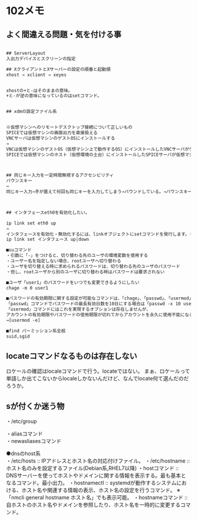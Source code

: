 # 102メモ

## よく間違える問題・気を付ける事

``` txt : 7
```

``` txt : 8
## ServerLayout
入出力デバイスとスクリーンの指定

## XクライアントとXサーバーの設定の順番と起動順
xhost → xclient → xeyes


xhostの+と-はそのままの意味。
+と-が逆の意味になっているのはsetコマンド。


## xdmの設定ファイル系


※仮想マシンへのリモートデスクトップ接続について正しいもの
SPICEでは仮想マシンの画面出力を直接扱える
VNCサーバは仮想マシンのゲストOSにインストールする
→
VNCは仮想マシンのゲストOS（仮想マシン上で動作するOS）にインストールしたVNCサーバがゲストOSの画面出力をキャプチャしてクライアントに送信するのに対して、
SPICEでは仮想マシンのホスト（仮想環境の土台）にインストールしたSPICEサーバが仮想マシンの画面出力をクライアントに送信して直接操作することができます。



## 同じキー入力を一定時間無視するアクセシビリティ
バウンスキー
→
同じキー入力→手が震えて何回も同じキーを入力してしまう→バウンドしている。→バウンスキー
```

``` txt : 9


```

``` txt : 10

```

``` txt : 11
## インタフェースeth0を有効化したい。

ip link set eth0 up
→
インタフェースを有効化・無効化するには、linkオブジェクトにsetコマンドを発行します。その際、値を以下の書式で指定します。
ip link set インタフェース up|down

```

``` txt : 12
■suコマンド
・引数に「-」をつけると、切り替わる先のユーザの環境変数を使用する
・ユーザー名を指定しない場合、rootユーザへ切り替わる
・ユーザを切り替える時に求められるパスワードは、切り替わる先のユーザのパスワード
・但し、rootユーザから別のユーザに切り替わる時はパスワードは要求されない

■ユーザ「user1」のパスワードをいつでも変更できるようにしたい
chage -m 0 user1

■パスワードの有効期限に関する設定が可能なコマンドは、「chage」、「passwd」、「usermod」コマンドです。
「passwd」コマンドでパスワードの最長有効日数を10日にする場合は「passwd -x 10 user1」
「usermod」コマンドにはこれを実現するオプションは存在しませんが、
アカウントの有効期限やパスワードの使用期限が切れてからアカウントを永久に使用不能になるまでの日数を設定できる。
→[usermod -e]

■find パーミッション系全般
suid,sgid
```

## locateコマンドなるものは存在しない

ロケールの確認はlocaleコマンドで行う。locateではない。
まぁ、ロケールって単語しか出てこないからlocaleしかないんだけど、なんでlocate何て選んだのだろうか。

## sが付くか迷う物

・/etc/group  

・aliasコマンド  
・newasliasesコマンド  

●dnsのhost系  
・/etc/hosts          :: IPアドレスとホスト名の対応付けファイル。
・/etc/hostname       :: ホスト名のみを設定するファイル(Debian系,RHEL7以降)
・hostコマンド        :: DNSサーバーを使ってホストやドメインに関する情報を表示する。最も基本となるコマンド。最小出力。
・hostnamectl         :: systemdが動作するシステムにおける、ホスト名や関連する情報の表示、ホスト名の設定を行うコマンド。
※「nmcli general hostname ホスト名」でも表示可能。
・hostnameコマンド    :: 自ホストのホスト名やドメインを参照したり、ホスト名を一時的に変更するコマンド。
